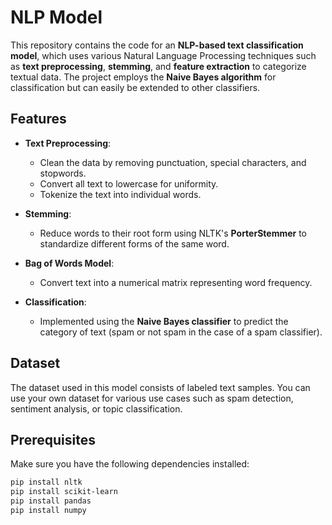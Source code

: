 # NLP Model

This repository contains the code for an **NLP-based text classification model**, which uses various Natural Language Processing techniques such as **text preprocessing**, **stemming**, and **feature extraction** to categorize textual data. The project employs the **Naive Bayes algorithm** for classification but can easily be extended to other classifiers.

## Features

- **Text Preprocessing**: 
  - Clean the data by removing punctuation, special characters, and stopwords.
  - Convert all text to lowercase for uniformity.
  - Tokenize the text into individual words.
  
- **Stemming**: 
  - Reduce words to their root form using NLTK's **PorterStemmer** to standardize different forms of the same word.

- **Bag of Words Model**:
  - Convert text into a numerical matrix representing word frequency.

- **Classification**: 
  - Implemented using the **Naive Bayes classifier** to predict the category of text (spam or not spam in the case of a spam classifier).

## Dataset

The dataset used in this model consists of labeled text samples. You can use your own dataset for various use cases such as spam detection, sentiment analysis, or topic classification.

## Prerequisites

Make sure you have the following dependencies installed:

```bash
pip install nltk
pip install scikit-learn
pip install pandas
pip install numpy
